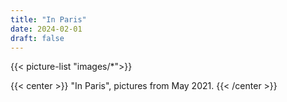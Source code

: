 ```yaml
---
title: "In Paris"
date: 2024-02-01
draft: false
---
```


{{< picture-list "images/*">}}

{{< center >}} 
"In Paris", pictures from May 2021.
{{< /center >}}